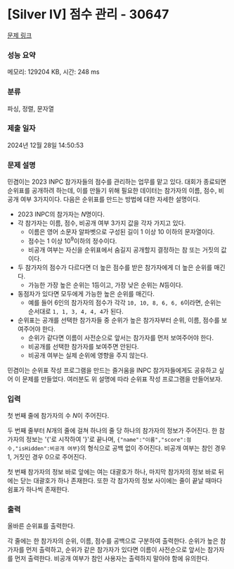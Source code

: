 # [Silver IV] 점수 관리 - 30647 

[문제 링크](https://www.acmicpc.net/problem/30647) 

### 성능 요약

메모리: 129204 KB, 시간: 248 ms

### 분류

파싱, 정렬, 문자열

### 제출 일자

2024년 12월 28일 14:50:53

### 문제 설명

<p style="user-select: auto !important;">민겸이는 2023 INPC 참가자들의 점수를 관리하는 업무를 맡고 있다. 대회가 종료되면 순위표를 공개하려 하는데, 이를 만들기 위해 필요한 데이터는 참가자의 이름, 점수, 비공개 여부 3가지이다. 다음은 순위표를 만드는 방법에 대한 자세한 설명이다.</p>

<ul style="user-select: auto !important;">
	<li style="user-select: auto !important;">2023 INPC의 참가자는 <em style="user-select: auto !important;">N</em>명이다.</li>
	<li style="user-select: auto !important;">각 참가자는 이름, 점수, 비공개 여부 3가지 값을 각자 가지고 있다.
	<ul style="user-select: auto !important;">
		<li style="user-select: auto !important;">이름은 영어 소문자 알파벳으로 구성된 길이 1 이상 10 이하의 문자열이다.</li>
		<li style="user-select: auto !important;">점수는 1 이상 10<sup style="user-select: auto !important;">9</sup>이하의 정수이다.</li>
		<li style="user-select: auto !important;">비공개 여부는 자신을 순위표에서 숨길지 공개할지 결정하는 참 또는 거짓의 값이다.</li>
	</ul>
	</li>
	<li style="user-select: auto !important;">두 참가자의 점수가 다르다면 더 높은 점수를 받은 참가자에게 더 높은 순위를 매긴다.
	<ul style="user-select: auto !important;">
		<li style="user-select: auto !important;">가능한 가장 높은 순위는 1등이고, 가장 낮은 순위는 <em style="user-select: auto !important;">N</em>등이다.</li>
	</ul>
	</li>
	<li style="user-select: auto !important;">동점자가 있다면 모두에게 가능한 높은 순위를 매긴다.
	<ul style="user-select: auto !important;">
		<li style="user-select: auto !important;">예를 들어 6인의 참가자의 점수가 각각 <code style="user-select: auto !important;">10, 10, 8, 6, 6, 6</code>이라면, 순위는 순서대로 <code style="user-select: auto !important;">1, 1, 3, 4, 4, 4</code>가 된다.</li>
	</ul>
	</li>
	<li style="user-select: auto !important;">순위표는 공개를 선택한 참가자들 중 순위가 높은 참가자부터 순위, 이름, 점수를 보여주어야 한다.
	<ul style="user-select: auto !important;">
		<li style="user-select: auto !important;">순위가 같다면 이름이 사전순으로 앞서는 참가자를 먼저 보여주어야 한다.</li>
		<li style="user-select: auto !important;">비공개를 선택한 참가자를 보여주면 안된다.</li>
		<li style="user-select: auto !important;">비공개 여부는 실제 순위에 영향을 주지 않는다.</li>
	</ul>
	</li>
</ul>

<p style="user-select: auto !important;">민겸이는 순위표 작성 프로그램을 만드는 즐거움을 INPC 참가자들에게도 공유하고 싶어 이 문제를 만들었다. 여러분도 위 설명에 따라 순위표 작성 프로그램을 만들어보자.</p>

### 입력 

 <p style="user-select: auto !important;">첫 번째 줄에 참가자의 수 <em style="user-select: auto !important;">N</em>이 주어진다.</p>

<p style="user-select: auto !important;">두 번째 줄부터 <em style="user-select: auto !important;">N</em>개의 줄에 걸쳐 하나의 줄 당 하나의 참가자의 정보가 주어진다. 한 참가자의 정보는 '{'로 시작하여 '}'로 끝나며, <code style="user-select: auto !important;">{"name":"이름","score":점수,"isHidden":비공개 여부}</code>의 형식으로 공백 없이 주어진다. 비공개 여부는 참인 경우 1, 거짓인 경우 0으로 주어진다.</p>

<p style="user-select: auto !important;">첫 번째 참가자의 정보 바로 앞에는 여는 대괄호가 하나, 마지막 참가자의 정보 바로 뒤에는 닫는 대괄호가 하나 존재한다. 또한 각 참가자의 정보 사이에는 줄이 끝날 때마다 쉼표가 하나씩 존재한다.</p>

### 출력 

 <p style="user-select: auto !important;">올바른 순위표를 출력한다.</p>

<p style="user-select: auto !important;">각 줄에는 한 참가자의 순위, 이름, 점수를 공백으로 구분하여 출력한다. 순위가 높은 참가자를 먼저 출력하고, 순위가 같은 참가자가 있다면 이름이 사전순으로 앞서는 참가자를 먼저 출력한다. 비공개 여부가 참인 사용자는 출력하지 말아야 함에 유의한다.</p>

